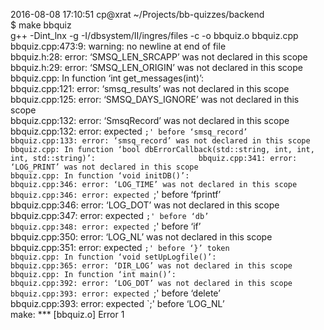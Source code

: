 2016-08-08 17:10:51 cp@xrat ~/Projects/bb-quizzes/backend                                                     
$ make bbquiz                                                                                                 
g++ -Dint_lnx -g -I/dbsystem/II/ingres/files   -c -o bbquiz.o bbquiz.cpp                                      
bbquiz.cpp:473:9: warning: no newline at end of file                                                          
bbquiz.h:28: error: ‘SMSQ_LEN_SRCAPP’ was not declared in this scope                                          
bbquiz.h:29: error: ‘SMSQ_LEN_ORIGIN’ was not declared in this scope                                          
bbquiz.cpp: In function ‘int get_messages(int)’:                                                              
bbquiz.cpp:121: error: ‘smsq_results’ was not declared in this scope                                          
bbquiz.cpp:125: error: ‘SMSQ_DAYS_IGNORE’ was not declared in this scope                                      
bbquiz.cpp:132: error: ‘SmsqRecord’ was not declared in this scope                                            
bbquiz.cpp:132: error: expected `;' before ‘smsq_record’                                                      
bbquiz.cpp:133: error: ‘smsq_record’ was not declared in this scope                                           
bbquiz.cpp: In function ‘bool dbErrorCallback(std::string, int, int, int, std::string)’:                      
bbquiz.cpp:341: error: ‘LOG_PRINT’ was not declared in this scope                                             
bbquiz.cpp: In function ‘void initDB()’:                                                                      
bbquiz.cpp:346: error: ‘LOG_TIME’ was not declared in this scope                                              
bbquiz.cpp:346: error: expected `;' before ‘fprintf’                                                          
bbquiz.cpp:346: error: ‘LOG_DOT’ was not declared in this scope                                               
bbquiz.cpp:347: error: expected `;' before ‘db’                                                               
bbquiz.cpp:348: error: expected `;' before ‘if’                                                               
bbquiz.cpp:350: error: ‘LOG_NL’ was not declared in this scope                                                
bbquiz.cpp:351: error: expected `;' before ‘}’ token                                                          
bbquiz.cpp: In function ‘void setUpLogfile()’:                                                                
bbquiz.cpp:365: error: ‘DIR_LOG’ was not declared in this scope                                               
bbquiz.cpp: In function ‘int main()’:                                                                         
bbquiz.cpp:392: error: ‘LOG_DOT’ was not declared in this scope                                               
bbquiz.cpp:393: error: expected `;' before ‘delete’                                                           
bbquiz.cpp:393: error: expected `;' before ‘LOG_NL’                                                           
make: *** [bbquiz.o] Error 1                                                                                  
